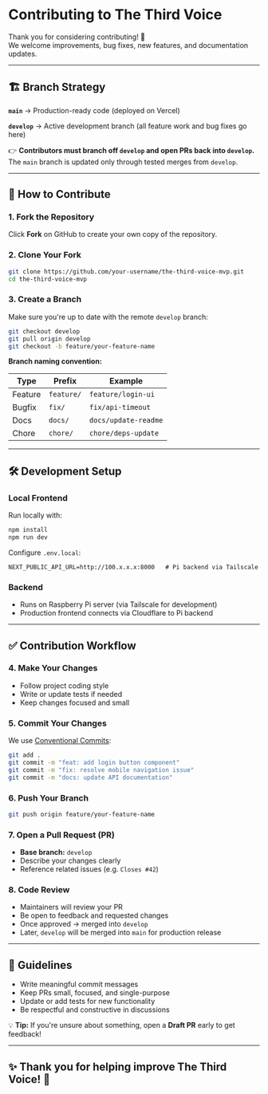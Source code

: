 # Contributing to The Third Voice

Thank you for considering contributing! 🎉  
We welcome improvements, bug fixes, new features, and documentation updates.

---

## 🏗️ Branch Strategy

**`main`** → Production-ready code (deployed on Vercel)

**`develop`** → Active development branch (all feature work and bug fixes go here)

👉 **Contributors must branch off `develop` and open PRs back into `develop`.**  
The `main` branch is updated only through tested merges from `develop`.

---

## 🚀 How to Contribute

### 1. Fork the Repository

Click **Fork** on GitHub to create your own copy of the repository.

### 2. Clone Your Fork

```bash
git clone https://github.com/your-username/the-third-voice-mvp.git
cd the-third-voice-mvp
```

### 3. Create a Branch

Make sure you're up to date with the remote `develop` branch:

```bash
git checkout develop
git pull origin develop
git checkout -b feature/your-feature-name
```

**Branch naming convention:**

| Type    | Prefix      | Example                |
|---------|-------------|------------------------|
| Feature | `feature/`  | `feature/login-ui`     |
| Bugfix  | `fix/`      | `fix/api-timeout`      |
| Docs    | `docs/`     | `docs/update-readme`   |
| Chore   | `chore/`    | `chore/deps-update`    |

---

## 🛠️ Development Setup

### Local Frontend

Run locally with:

```bash
npm install
npm run dev
```

Configure `.env.local`:

```env
NEXT_PUBLIC_API_URL=http://100.x.x.x:8000   # Pi backend via Tailscale
```

### Backend

- Runs on Raspberry Pi server (via Tailscale for development)
- Production frontend connects via Cloudflare to Pi backend

---

## ✅ Contribution Workflow

### 4. Make Your Changes

- Follow project coding style
- Write or update tests if needed
- Keep changes focused and small

### 5. Commit Your Changes

We use [Conventional Commits](https://www.conventionalcommits.org/):

```bash
git add .
git commit -m "feat: add login button component"
git commit -m "fix: resolve mobile navigation issue"
git commit -m "docs: update API documentation"
```

### 6. Push Your Branch

```bash
git push origin feature/your-feature-name
```

### 7. Open a Pull Request (PR)

- **Base branch:** `develop`
- Describe your changes clearly
- Reference related issues (e.g. `Closes #42`)

### 8. Code Review

- Maintainers will review your PR
- Be open to feedback and requested changes
- Once approved → merged into `develop`
- Later, `develop` will be merged into `main` for production release

---

## 🤝 Guidelines

- Write meaningful commit messages
- Keep PRs small, focused, and single-purpose
- Update or add tests for new functionality
- Be respectful and constructive in discussions

💡 **Tip:** If you're unsure about something, open a **Draft PR** early to get feedback!

---

## ✨ Thank you for helping improve The Third Voice! 🙌
